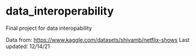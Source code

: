 # data_interoperability
Final project for data interopability

Data from: https://www.kaggle.com/datasets/shivamb/netflix-shows
Last updated: 12/14/21
